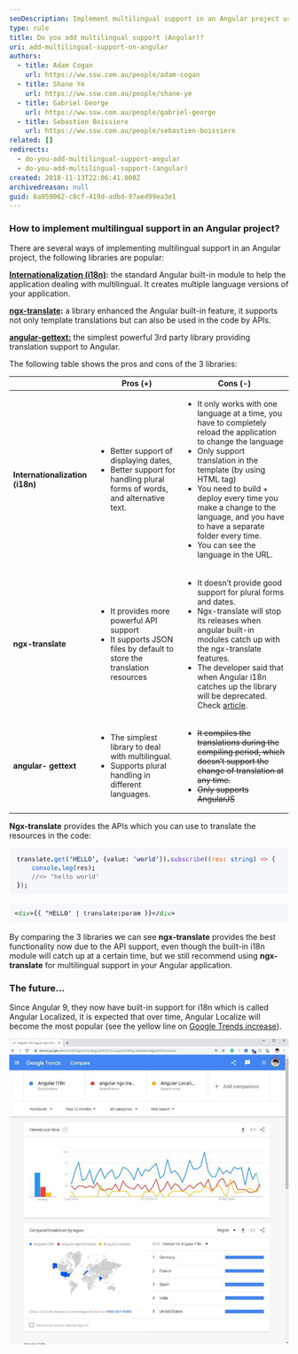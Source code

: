 ```yaml
---
seoDescription: Implement multilingual support in an Angular project using Internationalization (i18n), ngx-translate, or angular-gettext, each with its pros and cons
type: rule
title: Do you add multilingual support (Angular)?
uri: add-multilingual-support-on-angular
authors:
  - title: Adam Cogan
    url: https://ww.ssw.com.au/people/adam-cogan
  - title: Shane Ye
    url: https://ww.ssw.com.au/people/shane-ye
  - title: Gabriel George
    url: https://ww.ssw.com.au/people/gabriel-george
  - title: Sebastien Boissiere
    url: https://ww.ssw.com.au/people/sebastien-boissiere
related: []
redirects:
  - do-you-add-multilingual-support-angular
  - do-you-add-multilingual-support-(angular)
created: 2018-11-13T22:06:41.000Z
archivedreason: null
guid: 6a959062-c8cf-419d-adbd-97aed99ea3e1
---
```


### How to implement multilingual support in an Angular project?

There are several ways of implementing multilingual support in an Angular project, the following libraries are popular:

**[Internationalization (i18n)](https://angular.io/guide/i18n):** the standard Angular built-in module to help the application dealing with multilingual. It creates multiple language versions of your application.

**[ngx-translate](https://github.com/ngx-translate/core):** a library enhanced the Angular built-in feature, it supports not only template translations but can also be used in the code by APIs.

**[angular-gettext:](https://angular-gettext.rocketeer.be/)** the simplest powerful 3rd party library providing translation support to Angular.

The following table shows the pros and cons of the 3 libraries:

<!--endintro-->

|                                     | **Pros (+)**                                                                                                                                       | **Cons (-)**                                                                                                                                                                                                                                                                                                                                                                                                                                         |
| ----------------------------------- | -------------------------------------------------------------------------------------------------------------------------------------------------- | ---------------------------------------------------------------------------------------------------------------------------------------------------------------------------------------------------------------------------------------------------------------------------------------------------------------------------------------------------------------------------------------------------------------------------------------------------- |
| **Internationalization** **(i18n)** | <ul class="p3"><li>Better support of displaying dates,</li><li>Better support for handling plural forms of words, and alternative text. </li></ul> | <ul class="ul1"><li class="li2">It only works with one language at a time, you have to completely reload the application to change the language</li><li class="li2">Only support translation in the template (by using HTML tag)</li><li class="li2">You need to build + deploy every time you make a change to the language, and you have to have a separate folder every time.</li><li class="li2">You can see the language in the URL.</li></ul>  |
| **ngx-translate**                   | <ul><li>It provides more powerful API support</li><li>It supports JSON files by default to store the translation resources</li></ul>               | <ul class="ul1"><li class="li2">It doesn’t provide good support for plural forms and dates.</li><li class="li2">Ngx-translate will stop its releases when angular built-in modules catch up with the ngx-translate features.</li><li class="li2">The developer said that when Angular i18n catches up the library will be deprecated. Check <a href="https://github.com/ngx-translate/core/issues/495#issuecomment-291158036">article</a>.</li></ul> |
| **angular-** **gettext**            | <ul><li>The simplest library to deal with multilingual.</li><li>Supports plural handling in different languages.</li></ul>                         | <ul class="ul1" style="text-decoration:line-through;"><li class="li2" style="text-decoration:line-through;">It compiles the translations during the compiling period, which doesn’t support the change of translation at any time.</li><li class="li2" style="text-decoration:line-through;">Only supports AngularJS</li></ul>                                                                                                                       |

**Ngx-translate** provides the APIs which you can use to translate the resources in the code:

![](code-1.png)

![](code-2.png)

By comparing the 3 libraries we can see **ngx-translate** provides the best functionality now due to the API support, even though the built-in i18n module will catch up at a certain time, but we still recommend using **ngx-translate** for multilingual support in your Angular application.

### The future…

Since Angular 9, they now have built-in support for i18n which is called Angular Localized, it is expected that over time, Angular Localize will become the most popular (see the yellow line on [Google Trends increase](https://trends.google.com/trends/explore?q=Angular%20i18n%2cangular%20ngx-translate%2cAngular%20Localize)).

![Figure: It is expected that the yellow line will become the dominant internationalization tool for Angular](angular-trends.jpg)
